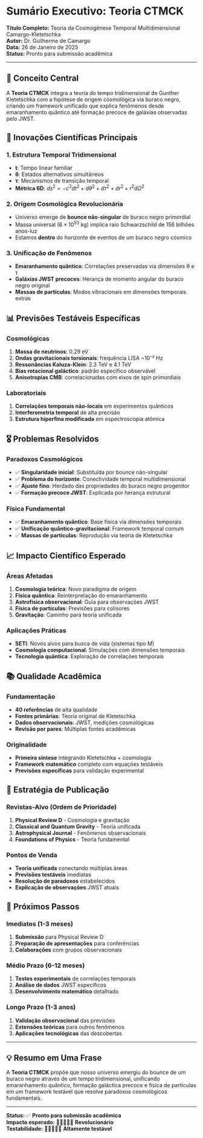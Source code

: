 # Sumário Executivo: Teoria CTMCK

**Título Completo:** Teoria da Cosmogênese Temporal Multidimensional Camargo-Kletetschka  
**Autor:** Dr. Guilherme de Camargo  
**Data:** 26 de Janeiro de 2025  
**Status:** Pronto para submissão acadêmica

---

## 🎯 **Conceito Central**

A **Teoria CTMCK** integra a teoria do tempo tridimensional de Gunther Kletetschka com a hipótese de origem cosmológica via buraco negro, criando um framework unificado que explica fenômenos desde emaranhamento quântico até formação precoce de galáxias observadas pelo JWST.

## 🔬 **Inovações Científicas Principais**

### **1. Estrutura Temporal Tridimensional**
- **t**: Tempo linear familiar
- **θ**: Estados alternativos simultâneos  
- **τ**: Mecanismos de transição temporal
- **Métrica 6D**: $ds^2 = -c^2dt^2 + d\theta^2 + d\tau^2 + dr^2 + r^2d\Omega^2$

### **2. Origem Cosmológica Revolucionária**
- Universo emerge de **bounce não-singular** de buraco negro primordial
- Massa universal ($6 \times 10^{53}$ kg) implica raio Schwarzschild de 156 bilhões anos-luz
- Estamos **dentro** do horizonte de eventos de um buraco negro cósmico

### **3. Unificação de Fenômenos**
- **Emaranhamento quântico**: Correlações preservadas via dimensões θ e τ
- **Galáxias JWST precoces**: Herança de momento angular do buraco negro original
- **Massas de partículas**: Modos vibracionais em dimensões temporais extras

## 📊 **Previsões Testáveis Específicas**

### **Cosmológicas**
1. **Massa de neutrinos**: 0.29 eV
2. **Ondas gravitacionais torsionais**: frequência LISA ~10⁻² Hz
3. **Ressonâncias Kaluza-Klein**: 2.3 TeV e 4.1 TeV
4. **Bias rotacional galáctico**: padrão específico observável
5. **Anisotropias CMB**: correlacionadas com eixos de spin primordiais

### **Laboratoriais**
1. **Correlações temporais não-locais** em experimentos quânticos
2. **Interferometria temporal** de alta precisão
3. **Estrutura hiperfina modificada** em espectroscopia atômica

## 🎖️ **Problemas Resolvidos**

### **Paradoxos Cosmológicos**
- ✅ **Singularidade inicial**: Substituída por bounce não-singular
- ✅ **Problema do horizonte**: Conectividade temporal multidimensional
- ✅ **Ajuste fino**: Herdado das propriedades do buraco negro progenitor
- ✅ **Formação precoce JWST**: Explicada por herança estrutural

### **Física Fundamental**
- ✅ **Emaranhamento quântico**: Base física via dimensões temporais
- ✅ **Unificação quântico-gravitacional**: Framework temporal comum
- ✅ **Massas de partículas**: Reprodução via teoria de Kletetschka

## 📈 **Impacto Científico Esperado**

### **Áreas Afetadas**
1. **Cosmologia teórica**: Novo paradigma de origem
2. **Física quântica**: Reinterpretação do emaranhamento
3. **Astrofísica observacional**: Guia para observações JWST
4. **Física de partículas**: Previsões para colisores
5. **Gravitação**: Caminho para teoria unificada

### **Aplicações Práticas**
- **SETI**: Novos alvos para busca de vida (sistemas tipo M)
- **Cosmologia computacional**: Simulações com dimensões temporais
- **Tecnologia quântica**: Exploração de correlações temporais

## 📚 **Qualidade Acadêmica**

### **Fundamentação**
- **40 referências** de alta qualidade
- **Fontes primárias**: Teoria original de Kletetschka
- **Dados observacionais**: JWST, medições cosmológicas
- **Revisão por pares**: Múltiplas fontes acadêmicas

### **Originalidade**
- **Primeira síntese** integrando Kletetschka + cosmologia
- **Framework matemático** completo com equações testáveis
- **Previsões específicas** para validação experimental

## 🎯 **Estratégia de Publicação**

### **Revistas-Alvo (Ordem de Prioridade)**
1. **Physical Review D** - Cosmologia e gravitação
2. **Classical and Quantum Gravity** - Teoria unificada
3. **Astrophysical Journal** - Fenômenos observacionais
4. **Foundations of Physics** - Teoria fundamental

### **Pontos de Venda**
- **Teoria unificada** conectando múltiplas áreas
- **Previsões testáveis** imediatas
- **Resolução de paradoxos** estabelecidos
- **Explicação de observações** JWST atuais

## 🚀 **Próximos Passos**

### **Imediatos (1-3 meses)**
1. **Submissão** para Physical Review D
2. **Preparação de apresentações** para conferências
3. **Colaborações** com grupos observacionais

### **Médio Prazo (6-12 meses)**
1. **Testes experimentais** de correlações temporais
2. **Análise de dados** JWST específicos
3. **Desenvolvimento matemático** detalhado

### **Longo Prazo (1-3 anos)**
1. **Validação observacional** das previsões
2. **Extensões teóricas** para outros fenômenos
3. **Aplicações tecnológicas** das descobertas

---

## 💡 **Resumo em Uma Frase**

A **Teoria CTMCK** propõe que nosso universo emergiu do bounce de um buraco negro através de um tempo tridimensional, unificando emaranhamento quântico, formação galáctica precoce e física de partículas em um framework testável que resolve paradoxos cosmológicos fundamentais.

---

**Status:** ✅ **Pronto para submissão acadêmica**  
**Impacto esperado:** 🌟🌟🌟🌟🌟 **Revolucionário**  
**Testabilidade:** 🔬🔬🔬🔬🔬 **Altamente testável**